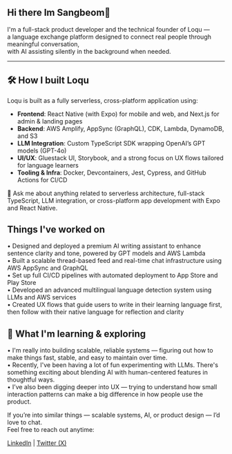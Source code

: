 ## Hi there Im Sangbeom👋 
I'm a full-stack product developer and the technical founder of Loqu —  
a language exchange platform designed to connect real people through meaningful conversation,  
with AI assisting silently in the background when needed.

---

## 🛠 How I built Loqu

Loqu is built as a fully serverless, cross-platform application using:

- **Frontend**: React Native (with Expo) for mobile and web, and Next.js for admin & landing pages  
- **Backend**: AWS Amplify, AppSync (GraphQL), CDK, Lambda, DynamoDB, and S3  
- **LLM Integration**: Custom TypeScript SDK wrapping OpenAI’s GPT models (GPT-4o)  
- **UI/UX**: Gluestack UI, Storybook, and a strong focus on UX flows tailored for language learners  
- **Tooling & Infra**: Docker, Devcontainers, Jest, Cypress, and GitHub Actions for CI/CD

💬 Ask me about anything related to serverless architecture, full-stack TypeScript, LLM integration, or cross-platform app development with Expo and React Native.


## Things I've worked on

• Designed and deployed a premium AI writing assistant to enhance sentence clarity and tone, powered by GPT models and AWS Lambda<br>
• Built a scalable thread-based feed and real-time chat infrastructure using AWS AppSync and GraphQL<br>
• Set up full CI/CD pipelines with automated deployment to App Store and Play Store<br>
• Developed an advanced multilingual language detection system using LLMs and AWS services<br>
• Created UX flows that guide users to write in their learning language first, then follow with their native language for reflection and clarity

## 🌱 What I'm learning & exploring

• I'm really into building scalable, reliable systems — figuring out how to make things fast, stable, and easy to maintain over time.  
• Recently, I've been having a lot of fun experimenting with LLMs. There's something exciting about blending AI with human-centered features in thoughtful ways.  
• I’ve also been digging deeper into UX — trying to understand how small interaction patterns can make a big difference in how people use the product.

If you’re into similar things — scalable systems, AI, or product design — I’d love to chat.  
Feel free to reach out anytime:

[LinkedIn](https://www.linkedin.com/in/sangbeom-lee) | [Twitter (X)](https://x.com/SangbeomLe68592)




<!--
**bemoi0607/bemoi0607** is a ✨ _special_ ✨ repository because its `README.md` (this file) appears on your GitHub profile.

Here are some ideas to get you started:

- 🔭 I’m currently working on ...
- 🌱 I’m currently learning ...
- 👯 I’m looking to collaborate on ...
- 🤔 I’m looking for help with ...
- 💬 Ask me about ...
- 📫 How to reach me: ...
- 😄 Pronouns: ...
- ⚡ Fun fact: ...
-->
